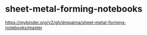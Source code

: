 # sheet-metal-forming-notebooks

https://mybinder.org/v2/gh/dmpalma/sheet-metal-forming-notebooks/master

